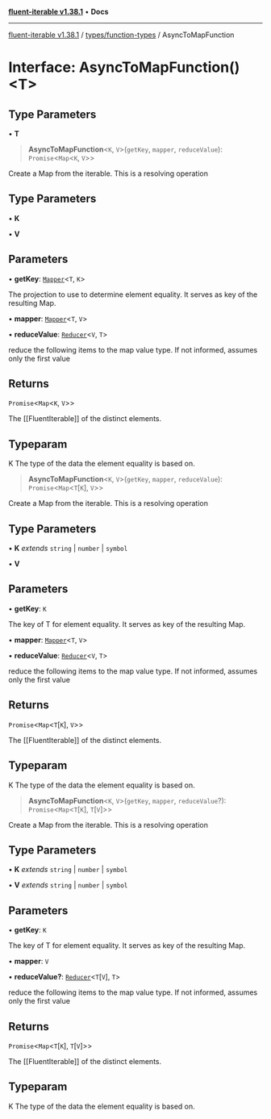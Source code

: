 [**fluent-iterable v1.38.1**](../../../README.md) • **Docs**

***

[fluent-iterable v1.38.1](../../../README.md) / [types/function-types](../README.md) / AsyncToMapFunction

# Interface: AsyncToMapFunction()\<T\>

## Type Parameters

• **T**

> **AsyncToMapFunction**\<`K`, `V`\>(`getKey`, `mapper`, `reduceValue`): `Promise`\<`Map`\<`K`, `V`\>\>

Create a Map from the iterable. This is a resolving operation

## Type Parameters

• **K**

• **V**

## Parameters

• **getKey**: [`Mapper`](../../../index/interfaces/Mapper.md)\<`T`, `K`\>

The projection to use to determine element equality. It serves as key of the resulting Map.

• **mapper**: [`Mapper`](../../../index/interfaces/Mapper.md)\<`T`, `V`\>

• **reduceValue**: [`Reducer`](../../../index/interfaces/Reducer.md)\<`V`, `T`\>

reduce the following items to the map value type. If not informed, assumes only the first value

## Returns

`Promise`\<`Map`\<`K`, `V`\>\>

The [[FluentIterable]] of the distinct elements.

## Typeparam

K The type of the data the element equality is based on.

> **AsyncToMapFunction**\<`K`, `V`\>(`getKey`, `mapper`, `reduceValue`): `Promise`\<`Map`\<`T`\[`K`\], `V`\>\>

Create a Map from the iterable. This is a resolving operation

## Type Parameters

• **K** *extends* `string` \| `number` \| `symbol`

• **V**

## Parameters

• **getKey**: `K`

The key of T for element equality. It serves as key of the resulting Map.

• **mapper**: [`Mapper`](../../../index/interfaces/Mapper.md)\<`T`, `V`\>

• **reduceValue**: [`Reducer`](../../../index/interfaces/Reducer.md)\<`V`, `T`\>

reduce the following items to the map value type. If not informed, assumes only the first value

## Returns

`Promise`\<`Map`\<`T`\[`K`\], `V`\>\>

The [[FluentIterable]] of the distinct elements.

## Typeparam

K The type of the data the element equality is based on.

> **AsyncToMapFunction**\<`K`, `V`\>(`getKey`, `mapper`, `reduceValue`?): `Promise`\<`Map`\<`T`\[`K`\], `T`\[`V`\]\>\>

Create a Map from the iterable. This is a resolving operation

## Type Parameters

• **K** *extends* `string` \| `number` \| `symbol`

• **V** *extends* `string` \| `number` \| `symbol`

## Parameters

• **getKey**: `K`

The key of T for element equality. It serves as key of the resulting Map.

• **mapper**: `V`

• **reduceValue?**: [`Reducer`](../../../index/interfaces/Reducer.md)\<`T`\[`V`\], `T`\>

reduce the following items to the map value type. If not informed, assumes only the first value

## Returns

`Promise`\<`Map`\<`T`\[`K`\], `T`\[`V`\]\>\>

The [[FluentIterable]] of the distinct elements.

## Typeparam

K The type of the data the element equality is based on.
